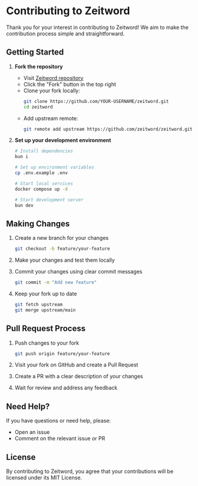 # Contributing to Zeitword

Thank you for your interest in contributing to Zeitword! We aim to make the contribution process simple and straightforward.

## Getting Started

1. **Fork the repository**

   - Visit [Zeitword repository](https://github.com/zeitword/zeitword)
   - Click the "Fork" button in the top right
   - Clone your fork locally:
     ```bash
     git clone https://github.com/YOUR-USERNAME/zeitword.git
     cd zeitword
     ```
   - Add upstream remote:
     ```bash
     git remote add upstream https://github.com/zeitword/zeitword.git
     ```

2. **Set up your development environment**

   ```bash
   # Install dependencies
   bun i

   # Set up environment variables
   cp .env.example .env

   # Start local services
   docker compose up -d

   # Start development server
   bun dev
   ```

## Making Changes

1. Create a new branch for your changes

   ```bash
   git checkout -b feature/your-feature
   ```

2. Make your changes and test them locally

3. Commit your changes using clear commit messages

   ```bash
   git commit -m "Add new feature"
   ```

4. Keep your fork up to date
   ```bash
   git fetch upstream
   git merge upstream/main
   ```

## Pull Request Process

1. Push changes to your fork

   ```bash
   git push origin feature/your-feature
   ```

2. Visit your fork on GitHub and create a Pull Request
3. Create a PR with a clear description of your changes
4. Wait for review and address any feedback

## Need Help?

If you have questions or need help, please:

- Open an issue
- Comment on the relevant issue or PR

## License

By contributing to Zeitword, you agree that your contributions will be licensed under its MIT License.
